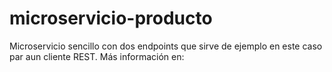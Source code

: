 # microservicio-producto

Microservicio sencillo con dos endpoints que sirve de ejemplo en este caso par aun cliente REST. Más información en:
